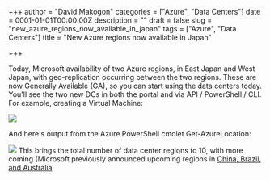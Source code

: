 +++
author = "David Makogon"
categories = ["Azure", "Data Centers"]
date = 0001-01-01T00:00:00Z
description = ""
draft = false
slug = "new_azure_regions_now_available_in_japan"
tags = ["Azure", "Data Centers"]
title = "New Azure regions now available in Japan"

+++


Today, Microsoft availability of two Azure regions, in East Japan and West Japan, with geo-replication occurring between the two regions. These are now Generally Available (GA), so you can start using the data centers today. You'll see the two new DCs in both the portal and via API / PowerShell / CLI. For example, creating a Virtual Machine: 

![](http://2.bp.blogspot.com/-ZA_JMnZ7kXw/Uw0YrHC-gOI/AAAAAAAAA7g/PY9rkuyioiQ/s1600/japan-data-centers.png) 

And here's output from the Azure PowerShell cmdlet Get-AzureLocation: 

![](http://4.bp.blogspot.com/-S3AECtCIrz8/Uw0aIrv2tTI/AAAAAAAAA7s/JDDspGLg32A/s1600/powershell-japan.png) 
This brings the total number of data center regions to 10, with more coming (Microsoft previously announced upcoming regions in [China, Brazil, and Australia](http://blogs.technet.com/b/microsoft_blog/archive/2013/05/22/microsoft-announces-major-expansion-of-windows-azure-services-in-asia.aspx)

